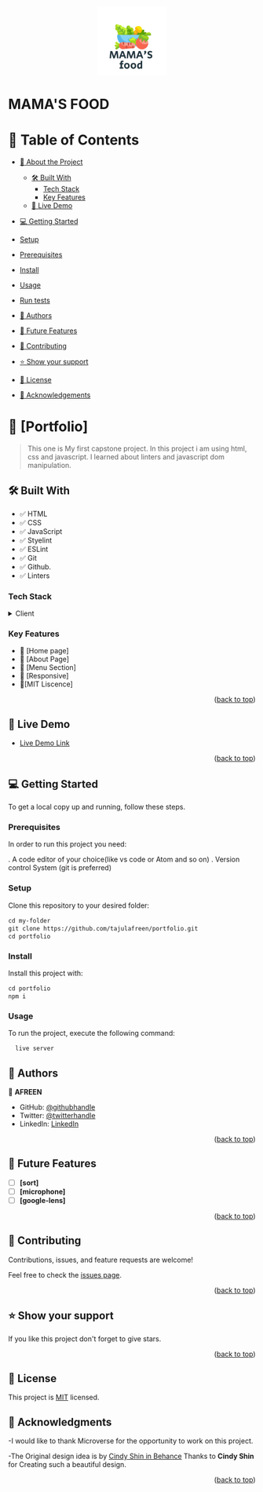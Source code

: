 <div align="center">
  
  <img src="./logo.png" alt="logo" width="140"  height="auto" />
  <br/>

</div>
<h1>MAMA'S FOOD</h1>
<a name="readme-top"></a>

# 📗 Table of Contents

- [📖 About the Project](#about-project)
  - [🛠 Built With](#built-with)
    - [Tech Stack](#tech-stack)
    - [Key Features](#key-features)
  - [🚀 Live Demo](#live-demo)
 - [💻 Getting Started](#getting-started)
  - [Setup](#setup)
  - [Prerequisites](#prerequisites)
  - [Install](#install)
  - [Usage](#usage)
  - [Run tests](#run-tests)

- [👥 Authors](#authors)
- [🔭 Future Features](#future-features)
- [🤝 Contributing](#contributing)
- [⭐️ Show your support](#support)
- [📝 License](#license)
- [🙏 Acknowledgements](#🙏-acknowledgments)


# 📖 [Portfolio] <a name="portfolio-setup"></a>

> This one is My first capstone project. In this project i am using html, css and javascript. I learned about linters and javascript dom manipulation.


## 🛠 Built With <a name="HTML & CSS"></a>
- ✅ HTML
- ✅ CSS
- ✅ JavaScript
- ✅ Styelint
- ✅ ESLint
- ✅ Git
- ✅ Github.
- ✅ Linters

### Tech Stack <a name="tech-stack"></a>

<details>
  <summary>Client</summary>
  <ul>
    <li><a href="https://html5.org/">HTML</a></li>
    <li><a href="https://css.org/">CSS</a></li>
    <li><a href="https://javascript.org"></a></li>
  </ul>
</details>


### Key Features <a name="key-features"></a>


- 🔰 [Home page]
 - 🔰 [About Page]
 - 🔰 [Menu Section]
 - 🔰 [Responsive]
-  🔰[MIT Liscence]

<p align="right">(<a href="#readme-top">back to top</a>)</p>

<!-- LIVE DEMO -->

## 🚀 Live Demo <a name="live-demo"></a>


- [Live Demo Link](https://tajulafreen.github.io/first-capstone-project/)

<p align="right">(<a href="#readme-top">back to top</a>)</p>



## 💻 Getting Started <a name="getting-started"></a>


To get a local copy up and running, follow these steps.

### Prerequisites

In order to run this project you need:

. A code editor of your choice(like vs code or Atom and so on)
. Version control System (git is preferred)

### Setup

Clone this repository to your desired folder:
```
cd my-folder
git clone https://github.com/tajulafreen/portfolio.git
cd portfolio
```

### Install

Install this project with:
```
cd portfolio
npm i
```
### Usage

To run the project, execute the following command:


```sh
  live server
```


## 👥 Authors <a name="tajulafreen"></a>

👤 **AFREEN**

- GitHub: [@githubhandle](https://github.com/tajulafreen)
- Twitter: [@twitterhandle](https://twitter.com/tajulafreen)
- LinkedIn: [LinkedIn](https://www.linkedin.com/in/tajul-afreen-shaik-843951251/)


<p align="right">(<a href="#readme-top">back to top</a>)</p>



## 🔭 Future Features <a name="future-features"></a>



- [ ] **[sort]**
- [ ] **[microphone]**
- [ ] **[google-lens]**

<p align="right">(<a href="#readme-top">back to top</a>)</p>



## 🤝 Contributing <a name="contributing"></a>

Contributions, issues, and feature requests are welcome!

Feel free to check the [issues page](../../issues/).

<p align="right">(<a href="#readme-top">back to top</a>)</p>



## ⭐️ Show your support <a name="support"></a>

If you like this project don't forget to give stars.

<p align="right">(<a href="#readme-top">back to top</a>)</p>


## 📝 License <a name="license"></a>

This project is [MIT](./LICENSE) licensed.

## 🙏 Acknowledgments <a name="acknowledgements"></a>

-I would like to thank Microverse for the opportunity to work on this project.

-The Original design idea is by [Cindy Shin in Behance](https://www.behance.net/gallery/29845175/CC-Global-Summit-2015) Thanks to **Cindy Shin** for Creating such a beautiful design.

<p align="right">(<a href="#readme-top">back to top</a>)</p>